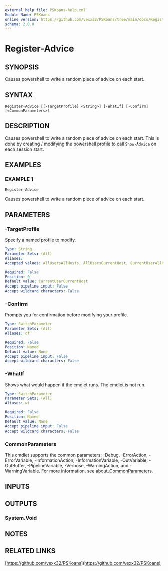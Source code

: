 ```yaml
---
external help file: PSKoans-help.xml
Module Name: PSKoans
online version: https://github.com/vexx32/PSKoans/tree/main/docs/Register-Advice.md
schema: 2.0.0
---
```


# Register-Advice

## SYNOPSIS
Causes powershell to write a random piece of advice on each start.

## SYNTAX

```
Register-Advice [[-TargetProfile] <String>] [-WhatIf] [-Confirm] [<CommonParameters>]
```

## DESCRIPTION
Causes powershell to write a random piece of advice on each start.
This is done by creating / modifying the powershell profile to call `Show-Advice` on each session start.

## EXAMPLES

### EXAMPLE 1
```powershell
Register-Advice
```

Causes powershell to write a random piece of advice on each start.

## PARAMETERS

### -TargetProfile
Specify a named profile to modify.

```yaml
Type: String
Parameter Sets: (All)
Aliases:
Accepted values: AllUsersAllHosts, AllUsersCurrentHost, CurrentUserAllHosts, CurrentUserCurrentHost

Required: False
Position: 0
Default value: CurrentUserCurrentHost
Accept pipeline input: False
Accept wildcard characters: False
```

### -Confirm
Prompts you for confirmation before modifying your profile.

```yaml
Type: SwitchParameter
Parameter Sets: (All)
Aliases: cf

Required: False
Position: Named
Default value: None
Accept pipeline input: False
Accept wildcard characters: False
```

### -WhatIf
Shows what would happen if the cmdlet runs.
The cmdlet is not run.

```yaml
Type: SwitchParameter
Parameter Sets: (All)
Aliases: wi

Required: False
Position: Named
Default value: None
Accept pipeline input: False
Accept wildcard characters: False
```

### CommonParameters
This cmdlet supports the common parameters: -Debug, -ErrorAction, -ErrorVariable, -InformationAction, -InformationVariable, -OutVariable, -OutBuffer, -PipelineVariable, -Verbose, -WarningAction, and -WarningVariable. For more information, see [about_CommonParameters](http://go.microsoft.com/fwlink/?LinkID=113216).

## INPUTS

## OUTPUTS

### System.Void
## NOTES

## RELATED LINKS

[https://github.com/vexx32/PSKoans](https://github.com/vexx32/PSKoans)
